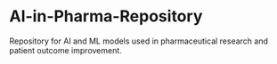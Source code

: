 # AI-in-Pharma-Repository
Repository for AI and ML models used in pharmaceutical research and patient outcome improvement.

